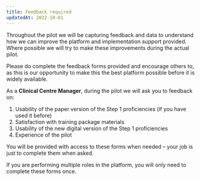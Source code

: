 ```yaml
---
title: Feedback required
updatedAt: 2022-10-01
---
```

Throughout the pilot we will be capturing feedback and data to understand how we can improve the platform and implementation support provided. Where possible we will try to make these improvements during the actual pilot.​

Please do complete the feedback forms provided and encourage others to, as this is our opportunity to make this the best platform possible before it is widely available.  ​

As a **Clinical Centre Manager**, during the pilot we will ask you to feedback on:​

1. Usability of the paper version of the Step 1 proficiencies (if you have used it before)​
2. Satisfaction with training package materials​
3. Usability of the new digital version of the Step 1 proficiencies​
4. Experience of the pilot​

You will be provided with access to these forms when needed – your job is just to complete them when asked.​

If you are performing multiple roles in the platform, you will only need to complete these forms once.​